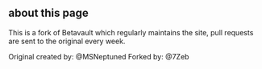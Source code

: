 ## about this page
This is a fork of Betavault which regularly maintains the site, pull requests are sent to the original every week.

Original created by: @MSNeptuned
Forked by: @7Zeb
